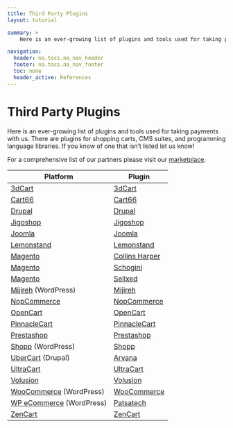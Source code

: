 ```yaml
---
title: Third Party Plugins
layout: tutorial

summary: >
    Here is an ever-growing list of plugins and tools used for taking payments with us.

navigation:
  header: na.tocs.na_nav_header
  footer: na.tocs.na_nav_footer
  toc: none
  header_active: References
---
```


# Third Party Plugins
Here is an ever-growing list of plugins and tools used for taking payments with us. There are plugins for shopping carts, CMS suites, and programming language libraries. If you know of one that isn’t listed let us know!

For a comprehensive list of our partners please visit our [marketplace](https://marketplace.na.bambora.com/).

| Platform                                | Plugin                                    |
| --------------------------------------- | ----------------------------------------- |
| [3dCart][3dcart]                        | [3dCart][3dcart-3dcart]                   |
| [Cart66][cart66]                        | [Cart66][cart66-cart66]                   |
| [Drupal][drupal]                        | [Drupal][drupal-drupal]                   |
| [Jigoshop][jigoshop]                    | [Jigoshop][jigoshop-jigoshop]             |
| [Joomla][joomla]                        | [Joomla][joomla-joomla]                   |
| [Lemonstand][lemonstand]                | [Lemonstand][lemonstand-lemonstand]       |
| [Magento][magento]                      | [Collins Harper][magento-collinsharper]   |
| [Magento][magento]                      | [Schogini][magento-schogini]              |
| [Magento][magento]                      | [Sellxed][magento-sellxed]                |
| [Mijireh][mijireh] (WordPress)          | [Mijireh][mijireh-mijireh]                |
| [NopCommerce][nopcommerce]              | [NopCommerce][nopcommerce-nopcommerce]    |
| [OpenCart][opencart]                    | [OpenCart][opencart-opencart]             |
| [PinnacleCart][pinnaclecart]            | [PinnacleCart][pinnaclecart-pinnaclecart] |  
| [Prestashop][prestashop]                | [Prestashop][prestashop-prestashop]       |
| [Shopp][shopplugin] (WordPress)         | [Shopp][shopp-shopp]                      |
| [UberCart][ubercart] (Drupal)           | [Arvana][ultracart-arvana]                |
| [UltraCart][ultracart]                  | [UltraCart][ultracart-ultracart]          |
| [Volusion][volusion]                    | [Volusion][volusion-volusion]             |
| [WooCommerce][woocommerce] (WordPress)  | [WooCommerce][woocommerce-woocommerce]    |
| [WP eCommerce][wpecommerce] (WordPress) | [Patsatech][wpecommerce-patsatech]        |
| [ZenCart][zencart]                      | [ZenCart][zencart-zencart]                |

[magento-collinsharper]: http://www.collinsharper.com/magento-beanstream-credit-card-payment-module.html
[magento-schogini]: https://www.magentocommerce.com/magento-connect/beanstream-payment-module.html
[magento-sellxed]: https://www.sellxed.com/shop/en/magento-beanstream-zahlungs-extension.html
[3dcart-3dcart]: https://www.3dcart.com/payment-gateways/beanstream-shopping-cart.htm
[drupal-drupal]: https://www.drupal.org/project/commerce_beanstream/
[volusion-volusion]: https://support.volusion.com/hc/en-us/articles/209641887-How-to-Set-Up-Beanstream
[zencart-zencart]: https://www.zen-cart.com/downloads.php?do=file&id=612
[ultracart-ultracart]: https://www.ultracart.com/resources/integrations/payment/beanstreamgateway/index.html
[lemonstand-lemonstand]: https://github.com/DYE/lemonstand-sandbox/blob/master/modules/shop/payment_types/shop_beanstream_basic_payment.php
[pinnaclecart-pinnaclecart]:https://www.pinnaclecart.com/supported-payment-options/
[woocommerce-woocommerce]: https://docs.woocommerce.com/document/beanstream/
[wpecommerce-patsatech]: https://codecanyon.net/item/beanstream-gateway-for-wp-ecommerce/3514838
[nopcommerce-nopcommerce]: http://www.nopcommerce.com/p/1504/beanstream-payment-module.aspx
[opencart-opencart]: https://www.opencart.com/index.php?route=marketplace/extension/info&extension_id=296
[ultracart-arvana]: https://www.drupal.org/project/uc_beanstream
[prestashop-prestashop]: https://addons.prestashop.com/en/search?id_category=0&search_query=beanstream
[joomla-joomla]: https://extensions.joomla.org/extension/payment-processor-beanstream/
[cart66-cart66]: https://cart66.com/features/
[mijireh-mijireh]: http://www.mijireh.com/docs/payment-gateways/
[jigoshop-jigoshop]: https://www.jigoshop.com/product/beanstream-payment-gateway/
[shopp-shopp]: https://shopplugin.net/features/payment-systems/

[magento]: https://magento.com/
[3dcart]: https://www.3dcart.com/
[drupal]: https://www.drupal.org/
[volusion]: https://www.volusion.com/
[zencart]: https://www.zen-cart.com/
[lemonstand]: https://lemonstand.com/
[ultracart]: https://www.ultracart.com/
[pinnaclecart]: https://www.pinnaclecart.com/
[woocommerce]: https://woocommerce.com/
[wpecommerce]: https://wpecommerce.org/
[nopcommerce]: http://www.nopcommerce.com/
[opencart]: https://www.opencart.com/
[ubercart]: http://www.ubercart.org/
[prestashop]: https://www.prestashop.com/en/
[joomla]: https://www.joomla.org/
[cart66]: https://cart66.com/
[mijireh]: http://www.mijireh.com/
[jigoshop]: https://www.jigoshop.com/
[shopplugin]: https://shopplugin.net/
